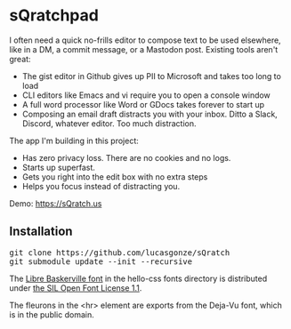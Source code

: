# sQratchpad

I often need a quick no-frills editor to compose text to be used elsewhere, like in a DM, a commit message, or a Mastodon post. Existing tools aren't great:

- The gist editor in Github gives up PII to Microsoft and takes too long to load
- CLI editors like Emacs and vi require you to open a console window
- A full word processor like Word or GDocs takes forever to start up
- Composing an email draft distracts you with your inbox. Ditto a Slack, Discord, whatever editor. Too much distraction.

The app I'm building in this project:

- Has zero privacy loss. There are no cookies and no logs.
- Starts up superfast.
- Gets you right into the edit box with no extra steps
- Helps you focus instead of distracting you.

Demo: https://sQratch.us

## Installation

<pre>git clone https://github.com/lucasgonze/sQratch
git submodule update --init --recursive</pre>


The [Libre Baskerville font](https://github.com/impallari/Libre-Baskerville) in
the hello-css fonts directory is distributed under [the SIL Open Font License 1.1](https://scripts.sil.org/cms/scripts/page.php?item_id=OFL-FAQ_web). 

The fleurons in the &lt;hr&gt; element are exports from the Deja-Vu font, which
is in the public domain.

